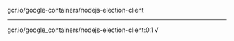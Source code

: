 gcr.io/google-containers/nodejs-election-client 

----
gcr.io/google_containers/nodejs-election-client:0.1 √

